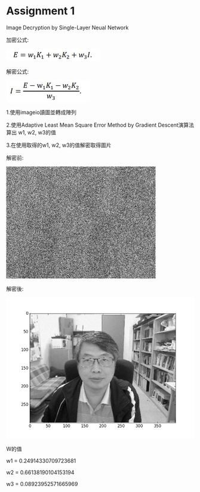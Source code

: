 # Assignment 1
Image Decryption by Single-Layer Neual Network

加密公式:

![image](https://github.com/72012123/ML2018_410321129/blob/master/Assignment1/image/%E5%85%AC%E5%BC%8F.JPG?raw=true)

解密公式:

![image](https://github.com/72012123/ML2018_410321129/blob/master/Assignment1/image/%E8%A7%A3%E5%AF%86.JPG?raw=true)

1.使用imageio讀圖並轉成陣列

2.使用Adaptive Least Mean Square Error Method by Gradient Descent演算法算出 w1, w2, w3的值

3.在使用取得的w1, w2, w3的值解密取得圖片

解密前:

![image](https://github.com/72012123/ML2018_410321129/blob/master/Assignment1/image/Eprime.png?raw=true)

解密後:

![image](https://github.com/72012123/ML2018_410321129/blob/master/Assignment1/image/Eprime-decrypted.png?raw=true)


W的值

w1 = 0.24914330709723681

w2 = 0.66138190104153194

w3 = 0.08923952571665969

